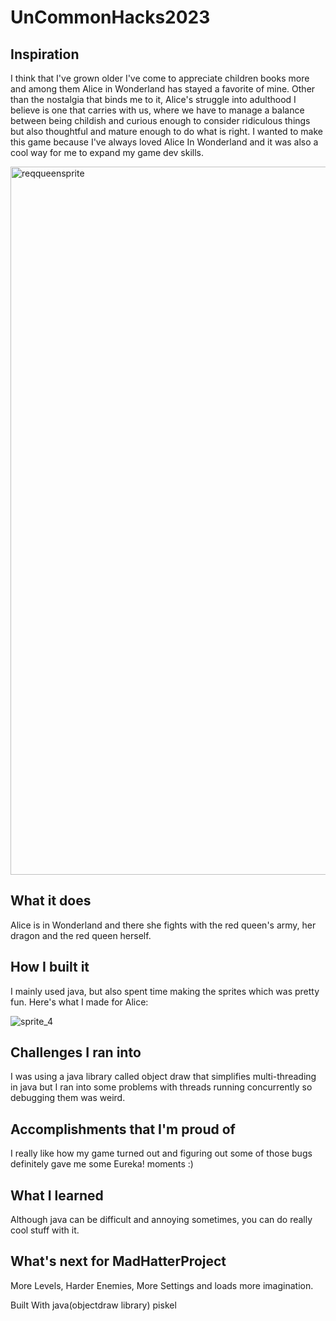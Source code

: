 # UnCommonHacks2023

## Inspiration
I think that I've grown older I've come to appreciate children books more and among them Alice in Wonderland has stayed a favorite of mine. Other than the nostalgia that binds me to it, Alice's struggle into adulthood I believe is one that carries with us, where we have to manage a balance between being childish and curious enough to consider ridiculous things but also thoughtful and mature enough to do what is right. I wanted to make this game because I've always loved Alice In Wonderland and it was also a cool way for me to expand my game dev skills.

<img width="1133" alt="reqqueensprite" src="https://user-images.githubusercontent.com/70413034/228108095-dfcf9c33-fa41-4308-beca-727adea5ac51.png">



## What it does
Alice is in Wonderland and there she fights with the red queen's army, her dragon and the red queen herself.

## How I built it
I mainly used java, but also spent time making the sprites which was pretty fun. Here's what I made for Alice:

![sprite_4](https://user-images.githubusercontent.com/70413034/228108175-ff9c54fe-f5c2-40e5-9406-b4a42c7538f7.png)


## Challenges I ran into
I was using a java library called object draw that simplifies multi-threading in java but I ran into some problems with threads running concurrently so debugging them was weird.

## Accomplishments that I'm proud of
I really like how my game turned out and figuring out some of those bugs definitely gave me some Eureka! moments :)

## What I learned
Although java can be difficult and annoying sometimes, you can do really cool stuff with it.

## What's next for MadHatterProject
More Levels, Harder Enemies, More Settings and loads more imagination.

Built With
java(objectdraw library)
piskel
